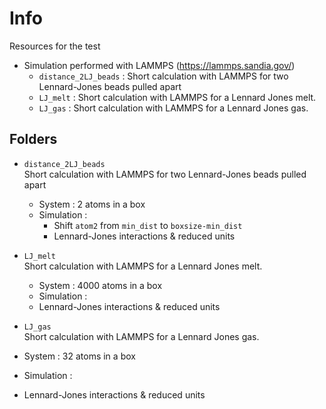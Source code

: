 # Info
Resources for the test
* Simulation performed with LAMMPS (https://lammps.sandia.gov/)
    * `distance_2LJ_beads` : Short calculation with LAMMPS for two Lennard-Jones beads pulled apart
    * `LJ_melt` : Short calculation with LAMMPS for a Lennard Jones melt. 
    * `LJ_gas` : Short calculation with LAMMPS for a Lennard Jones gas. 

## Folders

* `distance_2LJ_beads` <br>
  Short calculation with LAMMPS for two Lennard-Jones beads pulled apart
  * System : 2 atoms in a box
  * Simulation : 
    * Shift `atom2` from `min_dist` to `boxsize-min_dist`
    * Lennard-Jones interactions & reduced units 

* `LJ_melt` <br>
  Short calculation with LAMMPS for a Lennard Jones melt. 
  * System : 4000 atoms in a box
  * Simulation : 
   * Lennard-Jones interactions & reduced units 
   
 * `LJ_gas` <br>
  Short calculation with LAMMPS for a Lennard Jones gas. 
  * System : 32 atoms in a box
  * Simulation : 
   * Lennard-Jones interactions & reduced units 